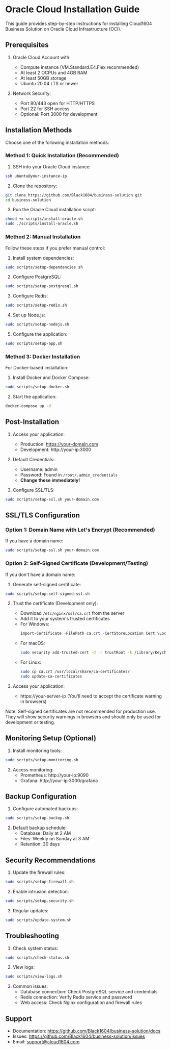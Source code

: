 # Oracle Cloud Installation Guide

This guide provides step-by-step instructions for installing Cloud1604 Business Solution on Oracle Cloud Infrastructure (OCI).

## Prerequisites

1. Oracle Cloud Account with:
   - Compute instance (VM.Standard.E4.Flex recommended)
   - At least 2 OCPUs and 4GB RAM
   - At least 50GB storage
   - Ubuntu 20.04 LTS or newer

2. Network Security:
   - Port 80/443 open for HTTP/HTTPS
   - Port 22 for SSH access
   - Optional: Port 3000 for development

## Installation Methods

Choose one of the following installation methods:

### Method 1: Quick Installation (Recommended)

1. SSH into your Oracle Cloud instance:
```bash
ssh ubuntu@your-instance-ip
```

2. Clone the repository:
```bash
git clone https://github.com/Black1604/business-solution.git
cd business-solution
```

3. Run the Oracle Cloud installation script:
```bash
chmod +x scripts/install-oracle.sh
sudo ./scripts/install-oracle.sh
```

### Method 2: Manual Installation

Follow these steps if you prefer manual control:

1. Install system dependencies:
```bash
sudo scripts/setup-dependencies.sh
```

2. Configure PostgreSQL:
```bash
sudo scripts/setup-postgresql.sh
```

3. Configure Redis:
```bash
sudo scripts/setup-redis.sh
```

4. Set up Node.js:
```bash
sudo scripts/setup-nodejs.sh
```

5. Configure the application:
```bash
sudo scripts/setup-app.sh
```

### Method 3: Docker Installation

For Docker-based installation:

1. Install Docker and Docker Compose:
```bash
sudo scripts/setup-docker.sh
```

2. Start the application:
```bash
docker-compose up -d
```

## Post-Installation

1. Access your application:
   - Production: https://your-domain.com
   - Development: http://your-ip:3000

2. Default Credentials:
   - Username: admin
   - Password: Found in `/root/.admin_credentials`
   - **Change these immediately!**

3. Configure SSL/TLS:
```bash
sudo scripts/setup-ssl.sh your-domain.com
```

## SSL/TLS Configuration

### Option 1: Domain Name with Let's Encrypt (Recommended)
If you have a domain name:
```bash
sudo scripts/setup-ssl.sh your-domain.com
```

### Option 2: Self-Signed Certificate (Development/Testing)
If you don't have a domain name:

1. Generate self-signed certificate:
```bash
sudo scripts/setup-self-signed-ssl.sh
```

2. Trust the certificate (Development only):
   - Download `/etc/nginx/ssl/ca.crt` from the server
   - Add it to your system's trusted certificates
   - For Windows:
     ```powershell
     Import-Certificate -FilePath ca.crt -CertStoreLocation Cert:\LocalMachine\Root
     ```
   - For macOS:
     ```bash
     sudo security add-trusted-cert -d -r trustRoot -k /Library/Keychains/System.keychain ca.crt
     ```
   - For Linux:
     ```bash
     sudo cp ca.crt /usr/local/share/ca-certificates/
     sudo update-ca-certificates
     ```

3. Access your application:
   - https://your-server-ip (You'll need to accept the certificate warning in browsers)

Note: Self-signed certificates are not recommended for production use. They will show security warnings in browsers and should only be used for development or testing.

## Monitoring Setup (Optional)

1. Install monitoring tools:
```bash
sudo scripts/setup-monitoring.sh
```

2. Access monitoring:
   - Prometheus: http://your-ip:9090
   - Grafana: http://your-ip:3000/grafana

## Backup Configuration

1. Configure automated backups:
```bash
sudo scripts/setup-backup.sh
```

2. Default backup schedule:
   - Database: Daily at 2 AM
   - Files: Weekly on Sunday at 3 AM
   - Retention: 30 days

## Security Recommendations

1. Update the firewall rules:
```bash
sudo scripts/setup-firewall.sh
```

2. Enable intrusion detection:
```bash
sudo scripts/setup-security.sh
```

3. Regular updates:
```bash
sudo scripts/update-system.sh
```

## Troubleshooting

1. Check system status:
```bash
sudo scripts/check-status.sh
```

2. View logs:
```bash
sudo scripts/view-logs.sh
```

3. Common issues:
   - Database connection: Check PostgreSQL service and credentials
   - Redis connection: Verify Redis service and password
   - Web access: Check Nginx configuration and firewall rules

## Support

- Documentation: https://github.com/Black1604/business-solution/docs
- Issues: https://github.com/Black1604/business-solution/issues
- Email: support@cloud1604.com 